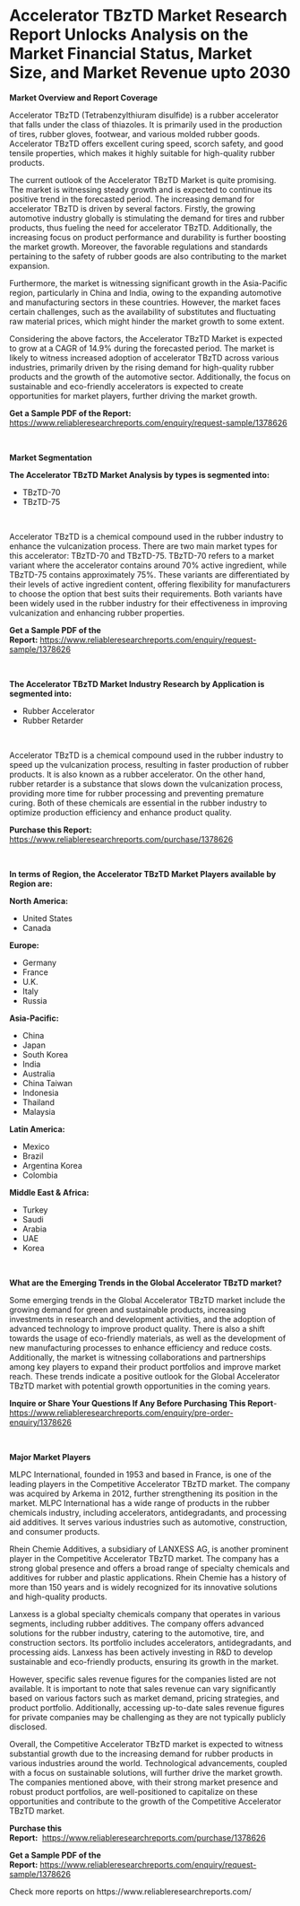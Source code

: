<p><h1>Accelerator TBzTD Market Research Report Unlocks Analysis on the Market Financial Status, Market Size, and Market Revenue upto 2030</h1></p><p><strong>Market Overview and Report Coverage</strong></p>
<p><p>Accelerator TBzTD (Tetrabenzylthiuram disulfide) is a rubber accelerator that falls under the class of thiazoles. It is primarily used in the production of tires, rubber gloves, footwear, and various molded rubber goods. Accelerator TBzTD offers excellent curing speed, scorch safety, and good tensile properties, which makes it highly suitable for high-quality rubber products.</p><p>The current outlook of the Accelerator TBzTD Market is quite promising. The market is witnessing steady growth and is expected to continue its positive trend in the forecasted period. The increasing demand for accelerator TBzTD is driven by several factors. Firstly, the growing automotive industry globally is stimulating the demand for tires and rubber products, thus fueling the need for accelerator TBzTD. Additionally, the increasing focus on product performance and durability is further boosting the market growth. Moreover, the favorable regulations and standards pertaining to the safety of rubber goods are also contributing to the market expansion.</p><p>Furthermore, the market is witnessing significant growth in the Asia-Pacific region, particularly in China and India, owing to the expanding automotive and manufacturing sectors in these countries. However, the market faces certain challenges, such as the availability of substitutes and fluctuating raw material prices, which might hinder the market growth to some extent.</p><p>Considering the above factors, the Accelerator TBzTD Market is expected to grow at a CAGR of 14.9% during the forecasted period. The market is likely to witness increased adoption of accelerator TBzTD across various industries, primarily driven by the rising demand for high-quality rubber products and the growth of the automotive sector. Additionally, the focus on sustainable and eco-friendly accelerators is expected to create opportunities for market players, further driving the market growth.</p></p>
<p><strong>Get a Sample PDF of the Report:</strong> <a href="https://www.reliableresearchreports.com/enquiry/request-sample/1378626">https://www.reliableresearchreports.com/enquiry/request-sample/1378626</a></p>
<p>&nbsp;</p>
<p><strong>Market Segmentation</strong></p>
<p><strong>The Accelerator TBzTD Market Analysis by types is segmented into:</strong></p>
<p><ul><li>TBzTD-70</li><li>TBzTD-75</li></ul></p>
<p>&nbsp;</p>
<p><p>Accelerator TBzTD is a chemical compound used in the rubber industry to enhance the vulcanization process. There are two main market types for this accelerator: TBzTD-70 and TBzTD-75. TBzTD-70 refers to a market variant where the accelerator contains around 70% active ingredient, while TBzTD-75 contains approximately 75%. These variants are differentiated by their levels of active ingredient content, offering flexibility for manufacturers to choose the option that best suits their requirements. Both variants have been widely used in the rubber industry for their effectiveness in improving vulcanization and enhancing rubber properties.</p></p>
<p><strong>Get a Sample PDF of the Report:</strong>&nbsp;<a href="https://www.reliableresearchreports.com/enquiry/request-sample/1378626">https://www.reliableresearchreports.com/enquiry/request-sample/1378626</a></p>
<p>&nbsp;</p>
<p><strong>The Accelerator TBzTD Market Industry Research by Application is segmented into:</strong></p>
<p><ul><li>Rubber Accelerator</li><li>Rubber Retarder</li></ul></p>
<p>&nbsp;</p>
<p><p>Accelerator TBzTD is a chemical compound used in the rubber industry to speed up the vulcanization process, resulting in faster production of rubber products. It is also known as a rubber accelerator. On the other hand, rubber retarder is a substance that slows down the vulcanization process, providing more time for rubber processing and preventing premature curing. Both of these chemicals are essential in the rubber industry to optimize production efficiency and enhance product quality.</p></p>
<p><strong>Purchase this Report:</strong>&nbsp; <a href="https://www.reliableresearchreports.com/purchase/1378626">https://www.reliableresearchreports.com/purchase/1378626</a></p>
<p>&nbsp;</p>
<p><strong>In terms of Region, the Accelerator TBzTD Market Players available by Region are:</strong></p>
<p>
    <p> <strong> North America: </strong>
        <ul>
            <li>United States</li>
            <li>Canada</li>
        </ul>
        </p> 
    <p> <strong> Europe: </strong>
        <ul>
            <li>Germany</li>
            <li>France</li>
            <li>U.K.</li>
            <li>Italy</li>
            <li>Russia</li>
        </ul>
        </p> 
    <p> <strong> Asia-Pacific: </strong>
        <ul>
            <li>China</li>
            <li>Japan</li>
            <li>South Korea</li>
            <li>India</li>
            <li>Australia</li>
            <li>China Taiwan</li>
            <li>Indonesia</li>
            <li>Thailand</li>
            <li>Malaysia</li>
        </ul>
        </p> 
    <p> <strong> Latin America: </strong>
        <ul>
            <li>Mexico</li>
            <li>Brazil</li>
            <li>Argentina Korea</li>
            <li>Colombia</li>
        </ul>
        </p> 
    <p> <strong> Middle East & Africa: </strong>
        <ul>
            <li>Turkey</li>
            <li>Saudi</li>
            <li>Arabia</li>
            <li>UAE</li>
            <li>Korea</li>
        </ul>
    </p>
    </p>
<p>&nbsp;</p>
<p><strong>What are the Emerging Trends in the Global Accelerator TBzTD market?</strong></p>
<p><p>Some emerging trends in the Global Accelerator TBzTD market include the growing demand for green and sustainable products, increasing investments in research and development activities, and the adoption of advanced technology to improve product quality. There is also a shift towards the usage of eco-friendly materials, as well as the development of new manufacturing processes to enhance efficiency and reduce costs. Additionally, the market is witnessing collaborations and partnerships among key players to expand their product portfolios and improve market reach. These trends indicate a positive outlook for the Global Accelerator TBzTD market with potential growth opportunities in the coming years.</p></p>
<p><strong>Inquire or Share Your Questions If Any Before Purchasing This Report</strong>- <a href="https://www.reliableresearchreports.com/enquiry/pre-order-enquiry/1378626">https://www.reliableresearchreports.com/enquiry/pre-order-enquiry/1378626</a></p>
<p>&nbsp;</p>
<p><strong>Major Market Players</strong></p>
<p><p>MLPC International, founded in 1953 and based in France, is one of the leading players in the Competitive Accelerator TBzTD market. The company was acquired by Arkema in 2012, further strengthening its position in the market. MLPC International has a wide range of products in the rubber chemicals industry, including accelerators, antidegradants, and processing aid additives. It serves various industries such as automotive, construction, and consumer products.</p><p>Rhein Chemie Additives, a subsidiary of LANXESS AG, is another prominent player in the Competitive Accelerator TBzTD market. The company has a strong global presence and offers a broad range of specialty chemicals and additives for rubber and plastic applications. Rhein Chemie has a history of more than 150 years and is widely recognized for its innovative solutions and high-quality products.</p><p>Lanxess is a global specialty chemicals company that operates in various segments, including rubber additives. The company offers advanced solutions for the rubber industry, catering to the automotive, tire, and construction sectors. Its portfolio includes accelerators, antidegradants, and processing aids. Lanxess has been actively investing in R&D to develop sustainable and eco-friendly products, ensuring its growth in the market.</p><p>However, specific sales revenue figures for the companies listed are not available. It is important to note that sales revenue can vary significantly based on various factors such as market demand, pricing strategies, and product portfolio. Additionally, accessing up-to-date sales revenue figures for private companies may be challenging as they are not typically publicly disclosed.</p><p>Overall, the Competitive Accelerator TBzTD market is expected to witness substantial growth due to the increasing demand for rubber products in various industries around the world. Technological advancements, coupled with a focus on sustainable solutions, will further drive the market growth. The companies mentioned above, with their strong market presence and robust product portfolios, are well-positioned to capitalize on these opportunities and contribute to the growth of the Competitive Accelerator TBzTD market.</p></p>
<p><strong>Purchase this Report:</strong>&nbsp;&nbsp;<a href="https://www.reliableresearchreports.com/purchase/1378626">https://www.reliableresearchreports.com/purchase/1378626</a></p>
<p></p>
<p><strong>Get a Sample PDF of the Report:</strong>&nbsp;<a href="https://www.reliableresearchreports.com/enquiry/request-sample/1378626">https://www.reliableresearchreports.com/enquiry/request-sample/1378626</a></p>
<p>Check more reports on https://www.reliableresearchreports.com/</p>